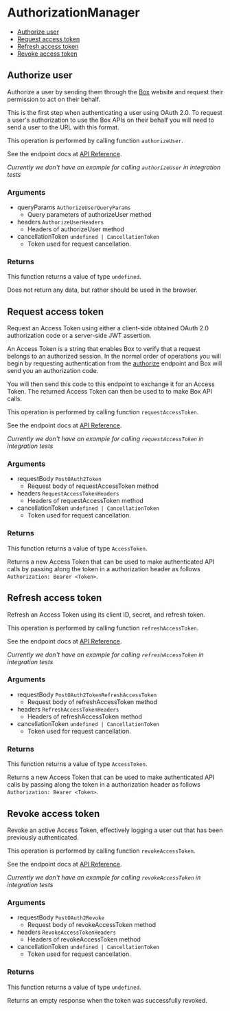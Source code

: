 # AuthorizationManager

- [Authorize user](#authorize-user)
- [Request access token](#request-access-token)
- [Refresh access token](#refresh-access-token)
- [Revoke access token](#revoke-access-token)

## Authorize user

Authorize a user by sending them through the [Box](https://box.com)
website and request their permission to act on their behalf.

This is the first step when authenticating a user using
OAuth 2.0. To request a user's authorization to use the Box APIs
on their behalf you will need to send a user to the URL with this
format.

This operation is performed by calling function `authorizeUser`.

See the endpoint docs at
[API Reference](https://developer.box.com/reference/get-authorize/).

_Currently we don't have an example for calling `authorizeUser` in integration tests_

### Arguments

- queryParams `AuthorizeUserQueryParams`
  - Query parameters of authorizeUser method
- headers `AuthorizeUserHeaders`
  - Headers of authorizeUser method
- cancellationToken `undefined | CancellationToken`
  - Token used for request cancellation.

### Returns

This function returns a value of type `undefined`.

Does not return any data, but rather should be used in the browser.

## Request access token

Request an Access Token using either a client-side obtained OAuth 2.0
authorization code or a server-side JWT assertion.

An Access Token is a string that enables Box to verify that a
request belongs to an authorized session. In the normal order of
operations you will begin by requesting authentication from the
[authorize](#get-authorize) endpoint and Box will send you an
authorization code.

You will then send this code to this endpoint to exchange it for
an Access Token. The returned Access Token can then be used to to make
Box API calls.

This operation is performed by calling function `requestAccessToken`.

See the endpoint docs at
[API Reference](https://developer.box.com/reference/post-oauth-2-token/).

_Currently we don't have an example for calling `requestAccessToken` in integration tests_

### Arguments

- requestBody `PostOAuth2Token`
  - Request body of requestAccessToken method
- headers `RequestAccessTokenHeaders`
  - Headers of requestAccessToken method
- cancellationToken `undefined | CancellationToken`
  - Token used for request cancellation.

### Returns

This function returns a value of type `AccessToken`.

Returns a new Access Token that can be used to make authenticated
API calls by passing along the token in a authorization header as
follows `Authorization: Bearer <Token>`.

## Refresh access token

Refresh an Access Token using its client ID, secret, and refresh token.

This operation is performed by calling function `refreshAccessToken`.

See the endpoint docs at
[API Reference](https://developer.box.com/reference/post-oauth-2-token-refresh/).

_Currently we don't have an example for calling `refreshAccessToken` in integration tests_

### Arguments

- requestBody `PostOAuth2TokenRefreshAccessToken`
  - Request body of refreshAccessToken method
- headers `RefreshAccessTokenHeaders`
  - Headers of refreshAccessToken method
- cancellationToken `undefined | CancellationToken`
  - Token used for request cancellation.

### Returns

This function returns a value of type `AccessToken`.

Returns a new Access Token that can be used to make authenticated
API calls by passing along the token in a authorization header as
follows `Authorization: Bearer <Token>`.

## Revoke access token

Revoke an active Access Token, effectively logging a user out
that has been previously authenticated.

This operation is performed by calling function `revokeAccessToken`.

See the endpoint docs at
[API Reference](https://developer.box.com/reference/post-oauth-2-revoke/).

_Currently we don't have an example for calling `revokeAccessToken` in integration tests_

### Arguments

- requestBody `PostOAuth2Revoke`
  - Request body of revokeAccessToken method
- headers `RevokeAccessTokenHeaders`
  - Headers of revokeAccessToken method
- cancellationToken `undefined | CancellationToken`
  - Token used for request cancellation.

### Returns

This function returns a value of type `undefined`.

Returns an empty response when the token was successfully revoked.
